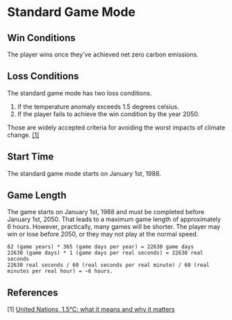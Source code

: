 # Standard Game Mode

## Win Conditions

The player wins once they've achieved net zero carbon emissions.

## Loss Conditions

The standard game mode has two loss conditions.

1. If the temperature anomaly exceeds 1.5 degrees celsius. 
2. If the player fails to achieve the win condition by the year 2050.

Those are widely accepted criteria for avoiding the worst impacts of climate change. [[1]](#1)

## Start Time

The standard game mode starts on January 1st, 1988. 

## Game Length

The game starts on January 1st, 1988 and must be completed before January 1st, 2050. That leads to a maximum game length of approximately 6 hours. However, practically, many games will be shorter. The player may win or 
lose before 2050, or they may not play at the normal speed.

```
62 (game years) * 365 (game days per year) = 22630 game days
22630 (game days) * 1 (game days per real seconds) = 22630 real seconds 
22630 real seconds / 60 (real seconds per real minute) / 60 (real minutes per real hour) = ~6 hours.
```

## References

<a id="1">[1]</a>
[United Nations, 1.5°C: what it means and why it matters](https://www.un.org/en/climatechange/science/climate-issues/degrees-matter)
